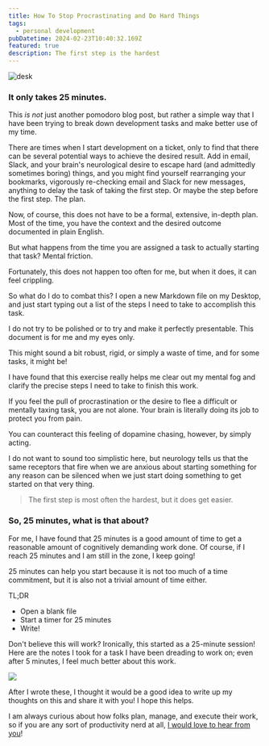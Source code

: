 ```yaml
---
title: How To Stop Procrastinating and Do Hard Things
tags:
  - personal development
pubDatetime: 2024-02-23T10:40:32.169Z
featured: true
description: The first step is the hardest
---
```


![desk](https://i.imgur.com/y6Od4tZ.jpg)

### It only takes 25 minutes.

This _is not_ just another pomodoro blog post, but rather a simple way that I have been trying to break down development tasks and make better use of my time.

There are times when I start development on a ticket, only to find that there can be several potential ways to achieve the desired result. Add in email, Slack, and your brain's neurological desire to escape hard (and admittedly sometimes boring) things, and you might find yourself rearranging your bookmarks, vigorously re-checking email and Slack for new messages, anything to delay the task of taking the first step. Or maybe the step before the first step. The plan.

Now, of course, this does not have to be a formal, extensive, in-depth plan. Most of the time, you have the context and the desired outcome documented in plain English.

But what happens from the time you are assigned a task to actually starting that task? Mental friction.

Fortunately, this does not happen too often for me, but when it does, it can feel crippling.

So what do I do to combat this? I open a new Markdown file on my Desktop, and just start typing out a list of the steps I need to take to accomplish this task.

I do not try to be polished or to try and make it perfectly presentable. This document is for me and my eyes only.

This might sound a bit robust, rigid, or simply a waste of time, and for some tasks, it might be!

I have found that this exercise really helps me clear out my mental fog and clarify the precise steps I need to take to finish this work.

If you feel the pull of procrastination or the desire to flee a difficult or mentally taxing task, you are not alone. Your brain is literally doing its job to protect you from pain.

You can counteract this feeling of dopamine chasing, however, by simply acting.

I do not want to sound too simplistic here, but neurology tells us that the same receptors that fire when we are anxious about starting something for any reason can be silenced when we just start doing something to get started on that very thing.

> The first step is most often the hardest, but it does get easier.

### So, 25 minutes, what is that about?

For me, I have found that 25 minutes is a good amount of time to get a reasonable amount of cognitively demanding work done. Of course, if I reach 25 minutes and I am still in the zone, I keep going!

25 minutes can help you start because it is not too much of a time commitment, but it is also not a trivial amount of time either.

TL;DR

- Open a blank file
- Start a timer for 25 minutes
- Write!

Don't believe this will work? Ironically, this started as a 25-minute session! Here are the notes I took for a task I have been dreading to work on; even after 5 minutes, I feel much better about this work.

![](https://i.imgur.com/Hy673fg.png)

After I wrote these, I thought it would be a good idea to write up my thoughts on this and share it with you! I hope this helps.

I am always curious about how folks plan, manage, and execute their work, so if you are any sort of productivity nerd at all, [I would love to hear from you](mailto:martin@hey.com)!

